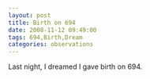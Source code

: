 ```yaml
---
layout: post
title: Birth on 694
date: 2008-11-12 09:49:00
tags: 694,Birth,Dream
categories: observations
---
```


Last night, I dreamed I gave birth on 694.





